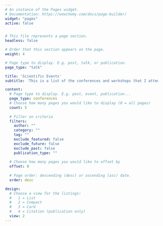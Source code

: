 ```yaml
---
# An instance of the Pages widget.
# Documentation: https://wowchemy.com/docs/page-builder/
widget: "pages"
active: false


# This file represents a page section.
headless: false

# Order that this section appears on the page.
weight: 4

# Page type to display. E.g. post, talk, or publication.
page_type: "talk"

title: 'Scientific Events'
subtitle: 'This is a list of the conferences and workshops that I attended and/or contributed to. For each item, you can find additional information and links by opening the event’s page.'

content:
  # Page type to display. E.g. post, event, publication...
  page_type: conferences
  # Choose how many pages you would like to display (0 = all pages)
  count: 5
  
  # Filter on criteria
  filters:
    author: ""
    category: ""
    tag: ""
    exclude_featured: false
    exclude_future: false
    exclude_past: false
    publication_type: ""
  
  # Choose how many pages you would like to offset by
  offset: 0
  
  # Page order: descending (desc) or ascending (asc) date.
  order: desc

design:
  # Choose a view for the listings:
  #   1 = List
  #   2 = Compact
  #   3 = Card
  #   4 = Citation (publication only)
  view: 2
---
```

